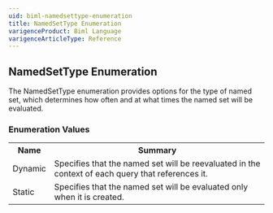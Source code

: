 ```yaml
---
uid: biml-namedsettype-enumeration
title: NamedSetType Enumeration
varigenceProduct: Biml Language
varigenceArticleType: Reference
---
```


## NamedSetType Enumeration<div class="LanguageSummary"><div class ="SummaryItem">The NamedSetType enumeration provides options for the type of named set, which determines how often and at what times the named set will be evaluated.</div></div><div class="EnumValueGroup">### Enumeration Values<table id="EnumValue" class="MemberList"><tbody><tr><th class="MemberNameColumnHeader">Name</th><th class="MemberSummaryColumnHeader">Summary</th></tr><tr class="cd0"><td class="MemberName">Dynamic</td><td class="MemberSummary"><div class ="SummaryItem">Specifies that the named set will be reevaluated in the context of each query that references it.</div> </td></tr><tr class="cd1"><td class="MemberName">Static</td><td class="MemberSummary"><div class ="SummaryItem">Specifies that the named set will be evaluated only when it is created.</div> </td></tr></tbody></table></div>